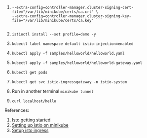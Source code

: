 1.  ``` minikube start --memory=7851 --cpus=4 --kubernetes-version=v1.23.3 \
    --extra-config=controller-manager.cluster-signing-cert-file="/var/lib/minikube/certs/ca.crt" \
    --extra-config=controller-manager.cluster-signing-key-file="/var/lib/minikube/certs/ca.key" ```
    
    
2. ``` istioctl install --set profile=demo -y ```

3. ``` kubectl label namespace default istio-injection=enabled ```

4. ``` kubectl apply -f samples/helloworld/helloworld.yaml ```

5. ``` kubectl apply -f samples/helloworld/helloworld-gateway.yaml ```

6. ``` kubectl get pods ```

7. ``` kubectl get svc istio-ingressgateway -n istio-system ```

8.  Run in another terminal ``` minikube tunnel ```

9. ``` curl localhost/hello ```
    
References:
1. [Isto getting started](https://istio.io/latest/docs/setup/getting-started/)
2. [Setting up istio on minikube](https://medium.com/@jobinesh/setting-up-istio-on-minikube-for-running-bookinfo-demo-application-af25dab2a732)
3. [Setup isto ingress](https://medium.com/codex/setup-istio-ingress-traffic-management-on-minikube-725c5e6d767a)

